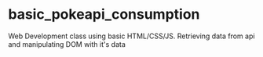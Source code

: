 # basic_pokeapi_consumption
Web Development class using basic HTML/CSS/JS.  Retrieving data from api and manipulating DOM with it's data
